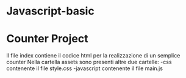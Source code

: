# Javascript-basic

# Counter Project

Il file index contiene il codice html per la realizzazione di un semplice counter
Nella cartella assets sono presenti altre due cartelle:
-css contenente il file style.css 
-javascript contenente il file main.js 

